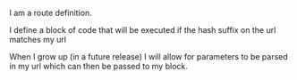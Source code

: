 I am a route definition.

I define a block of code that will be executed if the hash suffix on the url matches my url

When I grow up (in a future release) I will allow for parameters to be parsed in my  url which can then be passed to my block.